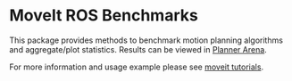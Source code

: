 # MoveIt ROS Benchmarks

This package provides methods to benchmark motion planning algorithms and aggregate/plot statistics. Results can be viewed in [Planner Arena](http://plannerarena.org/).

For more information and usage example please see [moveit tutorials](https://moveit.github.io/moveit_tutorials/doc/benchmarking/benchmarking_tutorial.html).
